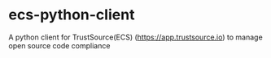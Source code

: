 # ecs-python-client
A python client for TrustSource(ECS) (https://app.trustsource.io) to manage open source code compliance 
